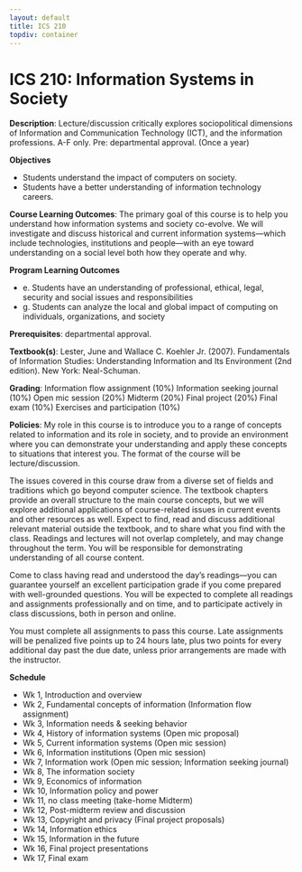 ```yaml
---
layout: default
title: ICS 210
topdiv: container
---
```


# ICS 210: Information Systems in Society



**Description**: Lecture/discussion critically explores sociopolitical dimensions of Information and Communication Technology (ICT), and the information professions. A-F only. Pre: departmental approval. (Once a year)

**Objectives**

* Students understand the impact of computers on society.
* Students have a better understanding of information technology careers.

**Course Learning Outcomes**: The primary goal of this course is to help you understand how information systems and society co-evolve.  We will investigate and discuss historical and current information systems—which include technologies, institutions and people—with an eye toward understanding on a social level both how they operate and why.

**Program Learning Outcomes**

* e. Students have an understanding of professional, ethical, legal, security and social issues and responsibilities
* g. Students can analyze the local and global impact of computing on individuals, organizations, and society


**Prerequisites**: departmental approval.

**Textbook(s)**: Lester, June and Wallace C. Koehler Jr. (2007).  Fundamentals of Information Studies: Understanding Information and Its Environment (2nd edition).  New York: Neal-Schuman.

**Grading**: Information flow assignment (10%)
Information seeking journal (10%)
Open mic session (20%)
Midterm (20%)
Final project (20%)
Final exam (10%)
Exercises and participation (10%)

**Policies**: My role in this course is to introduce you to a range of concepts related to information and its role in society, and to provide an environment where you can demonstrate your understanding and apply these concepts to situations that interest you.  The format of the course will be lecture/discussion.

The issues covered in this course draw from a diverse set of fields and traditions which go beyond computer science.  The textbook chapters provide an overall structure to the main course concepts, but we will explore additional applications of course-related issues in current events and other resources as well.  Expect to find, read and discuss additional relevant material outside the textbook, and to share what you find with the class.  Readings and lectures will not overlap completely, and may change throughout the term.  You will be responsible for demonstrating understanding of all course content.

Come to class having read and understood the day’s readings—you can guarantee yourself an excellent participation grade if you come prepared with well-grounded questions.  You will be expected to complete all readings and assignments professionally and on time, and to participate actively in class discussions, both in person and online. 

You must complete all assignments to pass this course.  Late assignments will be penalized five points up to 24 hours late, plus two points for every additional day past the due date, unless prior arrangements are made with the instructor.

**Schedule**

* Wk 1, Introduction and overview
* Wk 2, Fundamental concepts of information (Information flow assignment)
* Wk 3, Information needs & seeking behavior
* Wk 4, History of information systems (Open mic proposal)
* Wk 5, Current information systems (Open mic session)
* Wk 6, Information institutions (Open mic session)
* Wk 7, Information work (Open mic session; Information seeking journal)
* Wk 8, The information society
* Wk 9, Economics of information
* Wk 10, Information policy and power 
* Wk 11, no class meeting (take-home Midterm)
* Wk 12, Post-midterm review and discussion
* Wk 13, Copyright and privacy (Final project proposals)
* Wk 14, Information ethics
* Wk 15, Information in the future
* Wk 16, Final project presentations
* Wk 17, Final exam